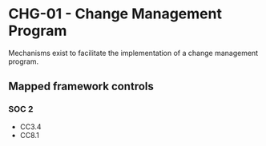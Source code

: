 # CHG-01 - Change Management Program
Mechanisms exist to facilitate the implementation of a change management program.
## Mapped framework controls
### SOC 2
- CC3.4
- CC8.1